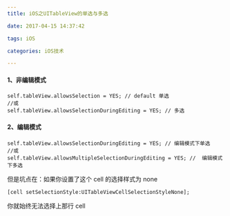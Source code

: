 ```yaml
---
title: iOS之UITableView的单选与多选

date: 2017-04-15 14:37:42

tags: iOS

categories: iOS技术

---
```


#### 1、非编辑模式

```
self.tableView.allowsSelection = YES; // default 单选
//或
self.tableView.allowsSelectionDuringEditing = YES; // 多选
```

#### 2、编辑模式

```
self.tableView.allowsSelectionDuringEditing = YES; // 编辑模式下单选
//或
self.tableView.allowsMultipleSelectionDuringEditing = YES; //  编辑模式下多选
```

但是坑点在：如果你设置了这个 cell 的选择样式为 none

```
[cell setSelectionStyle:UITableViewCellSelectionStyleNone];
```
你就始终无法选择上那行 cell
